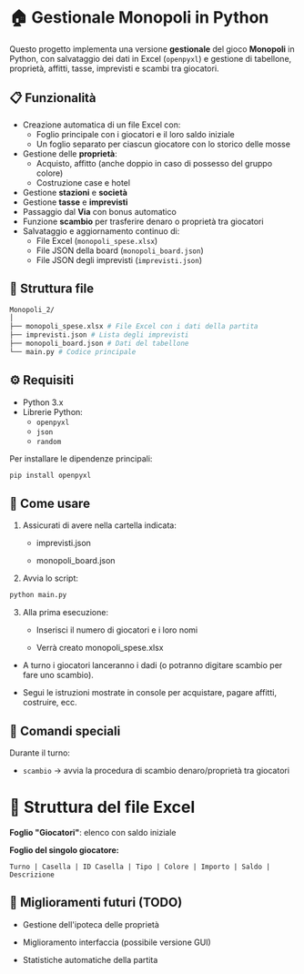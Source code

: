 # 🏠 Gestionale Monopoli in Python

Questo progetto implementa una versione **gestionale** del gioco **Monopoli** in Python, con salvataggio dei dati in Excel (`openpyxl`) e gestione di tabellone, proprietà, affitti, tasse, imprevisti e scambi tra giocatori.

## 📋 Funzionalità

- Creazione automatica di un file Excel con:
  - Foglio principale con i giocatori e il loro saldo iniziale
  - Un foglio separato per ciascun giocatore con lo storico delle mosse
- Gestione delle **proprietà**:
  - Acquisto, affitto (anche doppio in caso di possesso del gruppo colore)
  - Costruzione case e hotel
- Gestione **stazioni** e **società**
- Gestione **tasse** e **imprevisti**
- Passaggio dal **Via** con bonus automatico
- Funzione **scambio** per trasferire denaro o proprietà tra giocatori
- Salvataggio e aggiornamento continuo di:
  - File Excel (`monopoli_spese.xlsx`)
  - File JSON della board (`monopoli_board.json`)
  - File JSON degli imprevisti (`imprevisti.json`)

## 📂 Struttura file
```bash
Monopoli_2/
│
├── monopoli_spese.xlsx # File Excel con i dati della partita
├── imprevisti.json # Lista degli imprevisti
├── monopoli_board.json # Dati del tabellone
└── main.py # Codice principale
```
## ⚙️ Requisiti

- Python 3.x
- Librerie Python:
  - `openpyxl`
  - `json`
  - `random`

Per installare le dipendenze principali:
```bash
pip install openpyxl
```
## 🚀 Come usare
1) Assicurati di avere nella cartella indicata:

    - imprevisti.json

    - monopoli_board.json

2) Avvia lo script:

``` bash
python main.py
```
3) Alla prima esecuzione:

    - Inserisci il numero di giocatori e i loro nomi

    - Verrà creato monopoli_spese.xlsx

- A turno i giocatori lanceranno i dadi (o potranno digitare scambio per fare uno scambio).

- Segui le istruzioni mostrate in console per acquistare, pagare affitti, costruire, ecc.

## 🧩 Comandi speciali
Durante il turno:

- `scambio` → avvia la procedura di scambio denaro/proprietà tra giocatori

# 📑 Struttura del file Excel
**Foglio "Giocatori"**: elenco con saldo iniziale

**Foglio del singolo giocatore:**

```nginx
Turno | Casella | ID Casella | Tipo | Colore | Importo | Saldo | Descrizione
```

## 🔮 Miglioramenti futuri (TODO)
- Gestione dell'ipoteca delle proprietà

- Miglioramento interfaccia (possibile versione GUI)

- Statistiche automatiche della partita